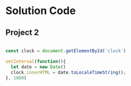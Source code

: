 
# Solution Code

## Project 2

```Javascript

const clock = document.getElementById('clock')

setInterval(function(){
  let date = new Date()
  clock.innerHTML = date.toLocaleTimeString();
}, 1000)

```